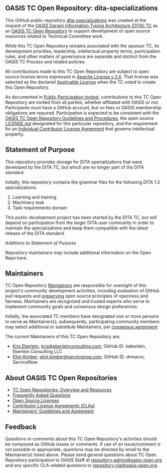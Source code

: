 ## OASIS TC Open Repository: dita-specializations

This GitHub public repository [dita-specializations](https://github.com/oasis-open/dita-specializations) was created at the request of the [OASIS Darwin Information Typing Architecture (DITA) TC](https://www.oasis-open.org/committees/dita/) as an [OASIS TC Open Repository](https://www.oasis-open.org/resources/open-repositories/) to support development of open source resources related to Technical Committee work.

While this TC Open Repository remains associated with the sponsor TC, its development priorities, leadership, intellectual property terms, participation rules, and other matters of governance are separate and distinct from the OASIS TC Process and related policies.

All contributions made to this TC Open Repository are subject to open source license terms expressed in [Apache License v 2.0](LICENSE.md). That license was selected as the declared [Applicable License](https://www.oasis-open.org/resources/open-repositories/licenses) when the TC voted to create this Open Repository.

As documented in [Public Participation Invited](href="https://github.com/oasis-open/dita-specializations/blob/master/CONTRIBUTING.md#public-participation-invited), contributions to this TC Open Repository are invited from all parties, whether affiliated with OASIS or not. Participants must have a GitHub account, but no fees or OASIS membership obligations are required.  Participation is expected to be consistent with the [OASIS TC Open Repository Guidelines and Procedures](https://www.oasis-open.org/policies-guidelines/open-repositories), the open source [LICENSE.md](LICENSE.md) designated for this particular repository, and the requirement for an [Individual Contributor License Agreement](https://cla-assistant.io/oasis-open/dita-specializations) that governs intellectual property.

## Statement of Purpose

This repository provides storage for DITA specializations that were developed by the DITA TC, but which are no longer part of the DITA standard.

Initially, this repository contains the grammar files for the following DITA 1.3 specializations:

1. Learning and training
2. Machinery task
3. Task requirements domain

This public development project has been started by the DITA TC, but will depend on participation from the larger DITA user community in order to maintain the specializations and keep them compatible with the latest release of the DITA standard.

_Additions to Statement of Purpose_

Repository maintainers may include additional information on the Open Repo here. 

## Maintainers

TC Open Repository [Maintainers](https://www.oasis-open.org/resources/open-repositories/maintainers-guide) are responsible for oversight of this project's community development activities, including evaluation of GitHub pull requests and [preserving](https://www.oasis-open.org/policies-guidelines/open-repositories#repositoryManagement) open source principles of openness and fairness. Maintainers are recognized and trusted experts who serve to implement community goals and consensus design preferences.

Initially, the associated TC members have designated one or more persons to serve as Maintainer(s); subsequently, participating community members may select additional or substitute Maintainers, per [consensus agreement](https://www.oasis-open.org/resources/open-repositories/maintainers-guide#additionalMaintainers).

The current Maintainers of this TC Open Repository are: 

* [Kris Eberlein](mailto:kris@eberleinconsulting.com), kris@eberleinconsulting.com, GitHub ID: keberlein, Eberlein Consulting LLC
* [Eliot Kimber](mailto:eliot.kimber@servicenow.com), eliot.kimber@servicenow.com, GitHub ID: drmacro, ServiceNow



## About OASIS TC Open Repositories

* <a href="https://www.oasis-open.org/resources/open-repositories/">TC Open Repositories: Overview and Resources</a>
* <a href="https://www.oasis-open.org/resources/open-repositories/faq">Frequently Asked Questions</a>
* <a href="https://www.oasis-open.org/resources/open-repositories/licenses">Open Source Licenses</a>
* <a href="https://www.oasis-open.org/resources/open-repositories/cla">Contributor License Agreements (CLAs)</a>
* <a href="https://www.oasis-open.org/resources/open-repositories/maintainers-guide">Maintainers' Guidelines and Agreement</a>

## Feedback

Questions or comments about this TC Open Repository's activities should be composed as GitHub issues or comments. If use of an issue/comment is not possible or appropriate, questions may be directed by email to the Maintainer(s) listed above. Please send general questions about TC Open Repository participation to OASIS Staff at <a href="mailto:repository-admin@oasis-open.org">repository-admin@oasis-open.org</a> and any specific CLA-related questions to <a href="mailto:repository-cla@oasis-open.org">repository-cla@oasis-open.org</a>.
